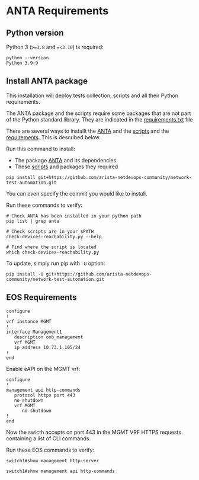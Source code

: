 # ANTA Requirements


## Python version

Python 3 (`>=3.8` and `=<3.10`) is required:

```shell
python --version
Python 3.9.9
```

## Install ANTA package

This installation will deploy tests collection, scripts and all their Python requirements.

The ANTA package and the scripts require some packages that are not part of the Python standard library. They are indicated in the [requirements.txt](https://github.com/arista-netdevops-community/network-test-automation/blob/master/requirements.txt) file

There are several ways to installt the [ANTA](https://github.com/arista-netdevops-community/network-test-automation/blob/master/anta) and the [scripts](https://github.com/arista-netdevops-community/network-test-automation/blob/master/scripts) and the [requirements](https://github.com/arista-netdevops-community/network-test-automation/blob/master/requirements.txt). This is described below.

Run this command to install:

- The package [ANTA](https://github.com/arista-netdevops-community/network-test-automation/blob/master/anta) and its dependencies
- These [scripts](https://github.com/arista-netdevops-community/network-test-automation/blob/master/scripts) and packages they required

```shell
pip install git+https://github.com/arista-netdevops-community/network-test-automation.git
```

You can even specify the commit you would like to install.

Run these commands to verify:

```shell
# Check ANTA has been installed in your python path
pip list | grep anta

# Check scripts are in your $PATH
check-devices-reachability.py --help

# Find where the script is located
which check-devices-reachability.py
```

To update, simply run pip with `-U` option:

```shell
pip install -U git+https://github.com/arista-netdevops-community/network-test-automation.git
```

## EOS Requirements

```eos
configure
!
vrf instance MGMT
!
interface Management1
   description oob_management
   vrf MGMT
   ip address 10.73.1.105/24
!
end
```

Enable eAPI on the MGMT vrf:

```eos
configure
!
management api http-commands
   protocol https port 443
   no shutdown
   vrf MGMT
      no shutdown
!
end
```

Now the swicth accepts on port 443 in the MGMT VRF HTTPS requests containing a list of CLI commands.

Run these EOS commands to verify:

```eos
switch1#show management http-server
```

```eos
switch1#show management api http-commands
```
